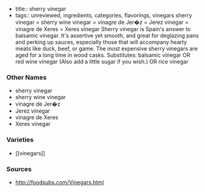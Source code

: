 - title:: sherry vinegar
- tags:: unreviewed, ingredients, categories, flavorings, vinegars
sherry vinegar = sherry wine vinegar = vinagre de Jer�z = Jerez vinegar = vinagre de Xeres = Xeres vinegar Sherry vinegar is Spain's answer to balsamic vinegar. It's assertive yet smooth, and great for deglazing pans and perking up sauces, especially those that will accompany hearty meats like duck, beef, or game. The most expensive sherry vinegars are aged for a long time in wood casks. Substitutes: balsamic vinegar OR red wine vinegar (Also add a little sugar if you wish.) OR rice vinegar

### Other Names

* sherry vinegar
* sherry wine vinegar
* vinagre de Jer�z
* Jerez vinegar
* vinagre de Xeres
* Xeres vinegar

### Varieties

* [[vinegars]]

### Sources
* http://foodsubs.com/Vinegars.html
